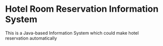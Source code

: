 # Hotel Room Reservation Information System

This is a Java-based Information System which could make hotel reservation automatically
